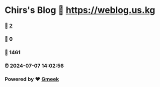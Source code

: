 # Chirs's Blog :link: https://weblog.us.kg 
### :page_facing_up: [2](https://weblog.us.kg/tag.html) 
### :speech_balloon: 0 
### :hibiscus: 1461 
### :alarm_clock: 2024-07-07 14:02:56 
### Powered by :heart: [Gmeek](https://github.com/Meekdai/Gmeek)
